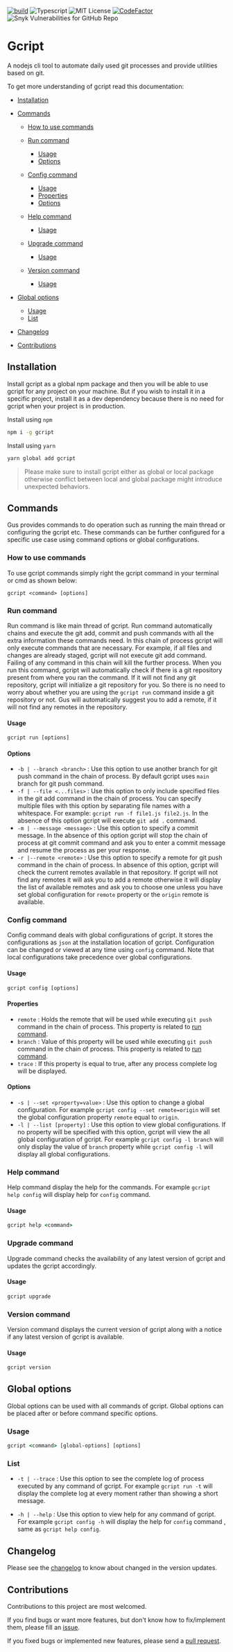 [![build](https://github.com/ankitmishradev/gcript/actions/workflows/build.yml/badge.svg)](https://github.com/ankitmishradev/gcript/actions/workflows/build.yml)
![Typescript](https://img.shields.io/github/languages/top/ankitmishradev/gcript)
![MIT License](https://img.shields.io/github/license/ankitmishradev/gcript)
[![CodeFactor](https://www.codefactor.io/repository/github/ankitmishradev/gcript/badge)](https://www.codefactor.io/repository/github/ankitmishradev/gcript)
![Snyk Vulnerabilities for GitHub Repo](https://img.shields.io/snyk/vulnerabilities/github/ankitmishradev/gcript)

# Gcript

A nodejs cli tool to automate daily used git processes and provide utilities based on git.

To get more understanding of gcript read this documentation:

- [Installation](#installation)
- [Commands](#commands)

  - [How to use commands](#how-to-use-commands)
  - [Run command](#run-command)
    - [Usage](#usage)
    - [Options](#options)
  - [Config command](#config-command)
    - [Usage](#usage)
    - [Properties](#properties)
    - [Options](#options)
  - [Help command](#help-command)
    - [Usage](#usage)
  - [Upgrade command](#upgrade-command)

    - [Usage](#usage)

  - [Version command](#version-command)
    - [Usage](#usage)

- [Global options](#global-option)
  - [Usage](#usage)
  - [List](#list)
- [Changelog](#changelog)
- [Contributions](#contribution)

## Installation

Install gcript as a global npm package and then you will be able to use gcript for any project on your machine. But if you wish to install it in a specific project, install it as a dev dependency because there is no need for gcript when your project is in production.

Install using `npm`

```cmd
npm i -g gcript
```

Install using `yarn`

```cmd
yarn global add gcript
```

> Please make sure to install gcript either as global or local package otherwise conflict between local and global package might introduce unexpected behaviors.

## Commands

Gus provides commands to do operation such as running the main thread or configuring the gcript etc. These commands can be further configured for a specific use case using command options or global configurations.

### How to use commands

To use gcript commands simply right the gcript command in your terminal or cmd as shown below:

```terminal
gcript <command> [options]
```

### Run command

Run command is like main thread of gcript. Run command automatically chains and execute the git add, commit and push commands with all the extra information these commands need. In this chain of process gcript will only execute commands that are necessary. For example, if all files and changes are already staged, gcript will not execute git add command. Failing of any command in this chain will kill the further process. When you run this command, gcript will automatically check if there is a git repository present from where you ran the command. If it will not find any git repository, gcript will initialize a git repository for you. So there is no need to worry about whether you are using the `gcript run` command inside a git repository or not. Gus will automatically suggest you to add a remote, if it will not find any remotes in the repository.

#### Usage

```cmd
gcript run [options]
```

#### Options

- `-b | --branch <branch>` : Use this option to use another branch for git push command in the chain of process. By default gcript uses `main` branch for git push command.
- `-f | --file <...files>` : Use this option to only include specified files in the git add command in the chain of process. You can specify multiple files with this option by separating file names with a whitespace. For example: `gcript run -f file1.js file2.js`. In the absence of this option gcript will execute `git add .` command.
- `-m | --message <message>` : Use this option to specify a commit message. In the absence of this option gcript will stop the chain of process at git commit command and ask you to enter a commit message and resume the process as per your response.
- `-r |--remote <remote>` : Use this option to specify a remote for git push command in the chain of process. In absence of this option, gcript will check the current remotes available in that repository. If gcript will not find any remotes it will ask you to add a remote otherwise it will display the list of available remotes and ask you to choose one unless you have set global configuration for `remote` property or the `origin` remote is available.

### Config command

Config command deals with global configurations of gcript. It stores the configurations as `json` at the installation location of gcript. Configuration can be changed or viewed at any time using `config` command. Note that local configurations take precedence over global configurations.

#### Usage

```cmd
gcript config [options]
```

#### Properties

- `remote` : Holds the remote that will be used while executing `git push` command in the chain of process. This property is related to [run command](#run-command).
- `branch` : Value of this property will be used while executing `git push` command in the chain of process. This property is related to [run command](#run-command).
- `trace` : If this property is equal to true, after any process complete log will be displayed.

#### Options

- `-s | --set <property=value>` : Use this option to change a global configuration. For example `gcript config --set remote=origin` will set the global configuration property `remote` equal to `origin`.
- `-l | --list [property]` : Use this option to view global configurations. If no property will be specified with this option, gcript will view the all global configuration of gcript. For example `gcript config -l branch` will only display the value of `branch` property while `gcript config -l` will display all global configurations.

### Help command

Help command display the help for the commands. For example `gcript help config` will display help for `config` command.

#### Usage

```cmd
gcript help <command>
```

### Upgrade command

Upgrade command checks the availability of any latest version of gcript and updates the gcript accordingly.

#### Usage

```cmd
gcript upgrade
```

### Version command

Version command displays the current version of gcript along with a notice if any latest version of gcript is available.

#### Usage

```cmd
gcript version
```

## Global options

Global options can be used with all commands of gcript. Global options can be placed after or before command specific options.

### Usage

```cmd
gcript <command> [global-options] [options]
```

### List

- `-t | --trace` : Use this option to see the complete log of process executed by any command of gcript. For example `gcript run -t` will display the complete log at every moment rather than showing a short message.

- `-h | --help` : Use this option to view help for any command of gcript. For example `gcript config -h` will display the help for `config` command , same as `gcript help config`.

## Changelog

Please see the [changelog](https://github.com/ankitmishradev/gcript/blob/main/CHANGELOG.md) to know about changed in the version updates.

## Contributions

Contributions to this project are most welcomed.

If you find bugs or want more features, but don't know how to fix/implement them, please fill an [issue](https://github.com/ankitmishradev/gcript/issues).

If you fixed bugs or implemented new features, please send a [pull request](https://github.com/ankitmishradev/gcript/pulls).

